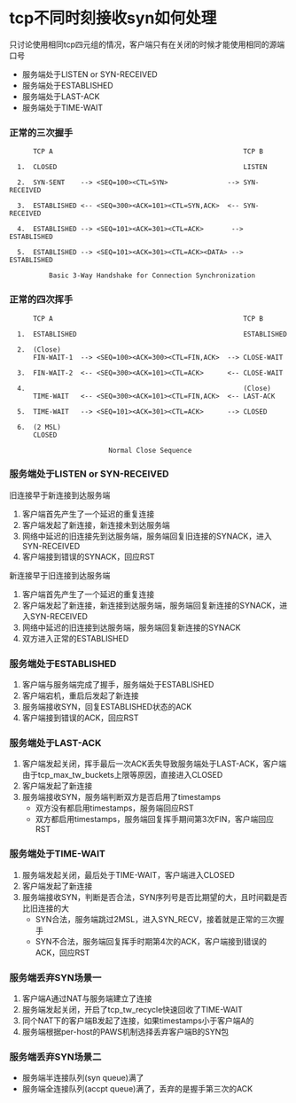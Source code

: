 # tcp不同时刻接收syn如何处理
只讨论使用相同tcp四元组的情况，客户端只有在关闭的时候才能使用相同的源端口号
* 服务端处于LISTEN or SYN-RECEIVED
* 服务端处于ESTABLISHED
* 服务端处于LAST-ACK
* 服务端处于TIME-WAIT

### 正常的三次握手
```
      TCP A                                                TCP B

  1.  CLOSED                                               LISTEN

  2.  SYN-SENT    --> <SEQ=100><CTL=SYN>               --> SYN-RECEIVED

  3.  ESTABLISHED <-- <SEQ=300><ACK=101><CTL=SYN,ACK>  <-- SYN-RECEIVED

  4.  ESTABLISHED --> <SEQ=101><ACK=301><CTL=ACK>       --> ESTABLISHED

  5.  ESTABLISHED --> <SEQ=101><ACK=301><CTL=ACK><DATA> --> ESTABLISHED

          Basic 3-Way Handshake for Connection Synchronization
```

### 正常的四次挥手
```
      TCP A                                                TCP B

  1.  ESTABLISHED                                          ESTABLISHED

  2.  (Close)
      FIN-WAIT-1  --> <SEQ=100><ACK=300><CTL=FIN,ACK>  --> CLOSE-WAIT

  3.  FIN-WAIT-2  <-- <SEQ=300><ACK=101><CTL=ACK>      <-- CLOSE-WAIT

  4.                                                       (Close)
      TIME-WAIT   <-- <SEQ=300><ACK=101><CTL=FIN,ACK>  <-- LAST-ACK

  5.  TIME-WAIT   --> <SEQ=101><ACK=301><CTL=ACK>      --> CLOSED

  6.  (2 MSL)
      CLOSED

                         Normal Close Sequence
```



### 服务端处于LISTEN or SYN-RECEIVED
旧连接早于新连接到达服务端
1. 客户端首先产生了一个延迟的重复连接
2. 客户端发起了新连接，新连接未到达服务端
3. 网络中延迟的旧连接先到达服务端，服务端回复旧连接的SYNACK，进入SYN-RECEIVED
4. 客户端接到错误的SYNACK，回应RST

新连接早于旧连接到达服务端
1. 客户端首先产生了一个延迟的重复连接
2. 客户端发起了新连接，新连接到达服务端，服务端回复新连接的SYNACK，进入SYN-RECEIVED
3. 网络中延迟的旧连接到达服务端，服务端回复新连接的SYNACK
4. 双方进入正常的ESTABLISHED

### 服务端处于ESTABLISHED
1. 客户端与服务端完成了握手，服务端处于ESTABLISHED
2. 客户端宕机，重启后发起了新连接
3. 服务端接收SYN，回复ESTABLISHED状态的ACK
4. 客户端接到错误的ACK，回应RST

### 服务端处于LAST-ACK
1. 客户端发起关闭，挥手最后一次ACK丢失导致服务端处于LAST-ACK，客户端由于tcp_max_tw_buckets上限等原因，直接进入CLOSED
2. 客户端发起了新连接
3. 服务端接收SYN，服务端判断双方是否启用了timestamps
   * 双方没有都启用timestamps，服务端回应RST
   * 双方都启用timestamps，服务端回复挥手期间第3次FIN，客户端回应RST

### 服务端处于TIME-WAIT
1. 服务端发起关闭，最后处于TIME-WAIT，客户端进入CLOSED
2. 客户端发起了新连接
3. 服务端接收SYN，判断是否合法，SYN序列号是否比期望的大，且时间戳是否比旧连接的大
   * SYN合法，服务端跳过2MSL，进入SYN_RECV，接着就是正常的三次握手
   * SYN不合法，服务端回复挥手时期第4次的ACK，客户端接到错误的ACK，回应RST

### 服务端丢弃SYN场景一
1. 客户端A通过NAT与服务端建立了连接
2. 服务端发起关闭，开启了tcp_tw_recycle快速回收了TIME-WAIT
3. 同个NAT下的客户端B发起了连接，如果timestamps小于客户端A的
4. 服务端根据per-host的PAWS机制选择丢弃客户端B的SYN包

### 服务端丢弃SYN场景二
* 服务端半连接队列(syn queue)满了
* 服务端全连接队列(accpt queue)满了，丢弃的是握手第三次的ACK